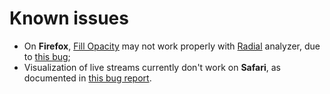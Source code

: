 # Known issues

* On **Firefox**, [Fill Opacity](users-manual.md#line-width-and-fill-opacity) may not work properly with [Radial](users-manual.md#radial) analyzer, due to [this bug](https://bugzilla.mozilla.org/show_bug.cgi?id=1164912);
* Visualization of live streams currently don't work on **Safari**, as documented in [this bug report](https://bugs.webkit.org/show_bug.cgi?id=195043).
